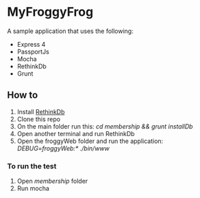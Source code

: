 # MyFroggyFrog

A sample application that uses the following:
- Express 4
- PassportJs
- Mocha
- RethinkDb
- Grunt

## How to
1. Install [RethinkDb](http://rethinkdb.com/docs/install)
2. Clone this repo
3. On the main folder run this: _cd membership && grunt installDb_
4. Open another terminal and run RethinkDb
5. Open the froggyWeb folder and run the application: _DEBUG=froggyWeb:* ./bin/www_

### To run the test
1. Open _membership_ folder
2. Run mocha
